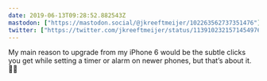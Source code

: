 ```yaml
---
date: 2019-06-13T09:28:52.882543Z
mastodon: ["https://mastodon.social/@jkreeftmeijer/102263562737351476"]
twitter: ["https://twitter.com/jkreeftmeijer/status/1139102321571454976"]
---
```

My main reason to upgrade from my iPhone 6 would be the subtle clicks you get while setting a timer or alarm on newer phones, but that’s about it. 🤷‍♀️
